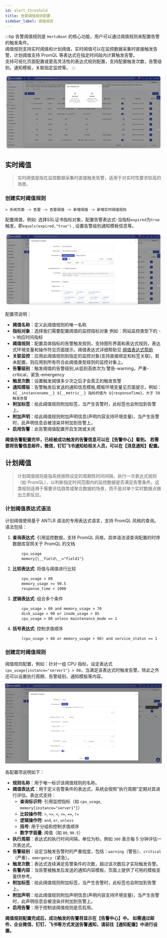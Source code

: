 ```yaml
---
id: alert_threshold  
title: 告警阈值规则配置  
sidebar_label: 阈值规则
---
```


:::tip
告警阈值规则是 `HertzBeat` 的核心功能，用户可以通过阈值规则来配置告警的触发条件。  
阈值规则支持实时阈值和计划阈值，实时阈值可以在监控数据采集时直接触发告警，计划阈值支持 PromQL 等表达式在指定时间段内计算触发告警。  
支持可视化页面配置或更高灵活性的表达式规则配置，支持配置触发次数，告警级别，通知模板，关联指定监控等。
:::

![threshold](/img/docs/help/alert-threshold-1.png)

## 实时阈值

> 实时阈值是指在监控数据采集时直接触发告警，适用于对实时性要求较高的场景。

### 创建实时阈值规则

    > 系统页面 -> 告警 -> 告警阈值 -> 新增阈值 -> 新增实时阈值规则

配置阈值，例如: 选择SSL证书指标对象，配置告警表达式-当指标`expired`为`true`触发，即`equals(expired,"true")` , 设置告警级别通知模板信息等。

![HertzBeat](/img/docs/start/ssl_5.png)

配置项说明：

- **阈值名称**：定义此阈值规则的唯一名称
- **指标对象**：选择我们需要配置阈值的监控指标对象 例如：网站监控类型下的 -> 响应时间指标
- **阈值规则**：配置具体指标的告警触发规则，支持图形界面和表达式规则，表达式环境变量和操作符见页面提示。阈值表达式详细帮助见 [阈值表达式帮助](alert_threshold_expr)
- **关联监控**：应用此阈值规则到指定的监控对象(支持直接绑定和标签关联)，若未配置，则应用到所有符合此阈值类型规则的监控对象上。
- **告警级别**：触发阈值的告警级别,从低到高依次为:警告-warning，严重-critical，紧急-emergency
- **触发次数**：设置触发阈值多少次之后才会真正的触发告警
- **通知模板**：告警触发后发送的通知信息模板,模板环境变量见页面提示，例如：`${__instancename__} ${__metric__} 指标的值为 ${responseTime}，大于 50 触发告警`
- **附加标签**：给此阈值规则附加标签，当产生告警时，此标签也会附加到告警上。
- **附加声明**：给此阈值规则附加声明信息(声明内容支持环境变量)，当产生告警时，此声明信息会被渲染并附加到告警上。
- **启用告警**：此告警阈值配置开启生效或关闭

**阈值告警配置完毕，已经被成功触发的告警信息可以在【告警中心】看到。**
**若需要将告警信息邮件，微信，钉钉飞书通知给相关人员，可以在【消息通知】配置。**

## 计划阈值

> 计划阈值规则是指系统按照设定的周期性时间间隔，执行一次表达式规则（如 PromQL），以判断指定时间范围内的监控数据是否满足告警条件。这类规则适用于需要评估趋势或聚合数据的场景，而不是对单个实时数据点做出立即反应。

### 计划阈值表达式语法

计划阈值使用基于 ANTLR 语法的专用表达式语言，支持 PromQL 风格的查询。语法包括：

1. **查询表达式**: 引用监控数据，支持 PromQL 风格，具体语法请查询配置的时序数据库官网关于 PromQL 的文档

    ```text
        cpu_usage
        memory{\__field\__="field1"}
    ```

2. **比较表达式**: 将值与阈值进行比较

    ```text
        cpu_usage > 80
        memory_usage >= 90.5
        response_time < 1000
    ```

3. **逻辑表达式**: 组合多个条件

    ```text
        cpu_usage > 80 and memory_usage > 70
        disk_usage > 90 or inode_usage > 85
        cpu_usage > 80 unless maintenance_mode == 1
    ```

4. **括号表达式**: 控制求值顺序

    ```text
        (cpu_usage > 80 or memory_usage > 90) and service_status == 1
    ```
    
### 创建定时阈值规则

阈值规则配置，例如：针对一组 CPU 指标，设定表达式 `cpu_usage{instance="server1"} > 80`，当满足该表达式时触发告警。除此之外还可以设置执行周期、告警级别、通知模板等内容。

![threshold](/img/docs/help/alert-threshold-2.png)

各配置项说明如下：

- **规则名称**：用于唯一标识该阈值规则的名称。
- **阈值表达式**：用于定义告警条件的表达式，系统会按照"执行周期"定期对其进行评估。表达式支持：
  - **查询标识符**: 引用监控指标（如 `cpu_usage`, `memory{instance="server1"}`）
  - **比较操作符**: `>`, `>=`, `<`, `<=`, `==`, `!=`
  - **逻辑操作符**: `and`, `or`, `unless`
  - **括号**: 用于分组和控制求值顺序
  - **数字字面量**: 阈值（如 `80`, `90.5`）
- **执行周期**：表达式的执行时间间隔，单位为秒。例如 `300` 表示每 5 分钟评估一次表达式。
- **告警级别**：设定当触发告警时的严重程度，包括：`warning`（警告）、`critical`（严重）、`emergency`（紧急）。
- **触发次数**：表达式连续满足告警条件的次数，超过该次数后才实际触发告警。
- **告警内容**：当告警被触发后发送的通知内容模板，页面上提供了可用的模板变量供参考。
- **附加标签**：给此阈值规则附加标签，当产生告警时，此标签也会附加到告警上。
- **附加声明**：给此阈值规则附加声明信息(声明内容支持环境变量)，当产生告警时，此声明信息会被渲染并附加到告警上。
- **启用告警**：用于控制该阈值规则是否启用。

**阈值规则配置完成后，成功触发的告警将显示在【告警中心】中。**
**如需通过邮件、企业微信、钉钉、飞书等方式发送告警通知，请前往【通知配置】中进行设置。**
